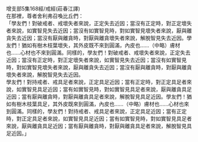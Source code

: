 增支部5集168經/戒經(莊春江譯)  
在那裡，尊者舍利弗召喚比丘們：  
「學友們！對破戒者、戒壞失者來說，正定失去近因；當沒有正定時，對正定壞失者來說，如實智見失去近因；當沒有如實智見時，對如實智見壞失者來說，厭與離貪失去近因；當沒有厭與離貪時，對厭與離貪壞失者來說，解脫智見失去近因。學友們！猶如有樹木枝葉壞失，其外皮既不來到圓滿，內皮也……（中略）膚材也……心材也不來到圓滿。同樣的，學友們！對破戒者、戒壞失者來說，正定失去近因；當沒有正定時，對正定壞失者來說，如實智見失去近因；當沒有如實智見時，對如實智見壞失者來說，厭與離貪失去近因；當沒有厭與離貪時，對厭與離貪壞失者來說，解脫智見失去近因。  
學友們！對持戒者、戒具足者來說，正定具足近因；當有正定時，對正定具足者來說，如實智見具足近因；當有如實智見時，對如實智見具足者來說，厭與離貪具足近因；當有厭與離貪時，對厭與離貪具足者來說，解脫智見具足近因。學友們！猶如有樹木枝葉具足，其外皮既來到圓滿，內皮也……（中略）膚材也……心材也來到圓滿。同樣的，學友們！對持戒者、戒具足者來說，正定具足近因；當有正定時，對正定具足者來說，如實智見具足近因；當有如實智見時，對如實智見具足者來說，厭與離貪具足近因；當有厭與離貪時，對厭與離貪具足者來說，解脫智見具足近因。」  
  
  
